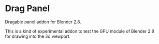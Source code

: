 # Drag Panel
Dragable panel addon for Blender 2.8.

This is a kind of experimental addon to test the GPU module of Blender 2.8 for drawing into the 3d viewport.
